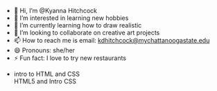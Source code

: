 - 👋 Hi, I’m @Kyanna Hitchcock
- 👀 I’m interested in learning new hobbies
- 🌱 I’m currently learning how to draw realistic
- 💞️ I’m looking to collaborate on creative art projects
- 📫 How to reach me is email: kdhitchcock@mychattanoogastate.edu
- 😄 Pronouns: she/her
- ⚡ Fun fact: I love to try new restaurants 

<ul>
<li><ahref="intro_html_css/index.html" target="_blank">intro to HTML and CSS</a></li>
<li<ahref="html5_intro_css/index.html" target="_blank">HTML5 and Intro CSS</a></li>
</ul>

<!---
Kdhitchcock23/Kdhitchcock23 is a ✨ special ✨ repository because its `README.md` (this file) appears on your GitHub profile.
You can click the Preview link to take a look at your changes.
--->
